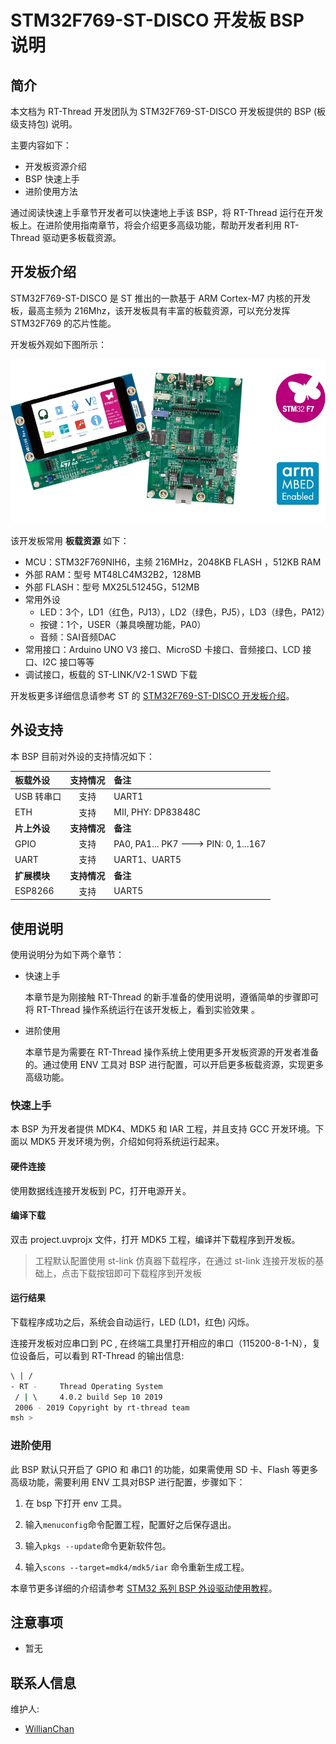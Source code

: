 # STM32F769-ST-DISCO 开发板 BSP 说明

## 简介

本文档为 RT-Thread 开发团队为 STM32F769-ST-DISCO 开发板提供的 BSP (板级支持包) 说明。

主要内容如下：

- 开发板资源介绍
- BSP 快速上手
- 进阶使用方法

通过阅读快速上手章节开发者可以快速地上手该 BSP，将 RT-Thread 运行在开发板上。在进阶使用指南章节，将会介绍更多高级功能，帮助开发者利用 RT-Thread 驱动更多板载资源。

## 开发板介绍

STM32F769-ST-DISCO 是 ST 推出的一款基于 ARM Cortex-M7 内核的开发板，最高主频为 216Mhz，该开发板具有丰富的板载资源，可以充分发挥 STM32F769 的芯片性能。

开发板外观如下图所示：

![stm32f769-st-disco](figures/board.jpg)

该开发板常用 **板载资源** 如下：

- MCU：STM32F769NIH6，主频 216MHz，2048KB FLASH ，512KB RAM
- 外部 RAM：型号 MT48LC4M32B2，128MB
- 外部 FLASH：型号 MX25L51245G，512MB
- 常用外设
  - LED：3个，LD1（红色，PJ13），LD2（绿色，PJ5），LD3（绿色，PA12）
  - 按键：1个，USER（兼具唤醒功能，PA0）
  - 音频：SAI音频DAC
- 常用接口：Arduino UNO V3 接口、MicroSD 卡接口、音频接口、LCD 接口、I2C 接口等等
- 调试接口，板载的 ST-LINK/V2-1 SWD 下载

开发板更多详细信息请参考 ST 的 [STM32F769-ST-DISCO 开发板介绍](https://www.st.com/en/evaluation-tools/32f769idiscovery.html)。

## 外设支持

本 BSP 目前对外设的支持情况如下：

| **板载外设**      | **支持情况** | **备注**                              |
| :----------------- | :----------: | :------------------------------------- |
| USB 转串口        |     支持     | UART1 |
| ETH | 支持 | MII, PHY: DP83848C |
| **片上外设**      | **支持情况** | **备注**                              |
| GPIO              |     支持     | PA0, PA1... PK7 ---> PIN: 0, 1...167 |
| UART              |     支持     | UART1、UART5                             |
| **扩展模块**      | **支持情况** | **备注**                              |
|     ESP8266      |   支持   | UART5                             |

## 使用说明

使用说明分为如下两个章节：

- 快速上手

    本章节是为刚接触 RT-Thread 的新手准备的使用说明，遵循简单的步骤即可将 RT-Thread 操作系统运行在该开发板上，看到实验效果 。

- 进阶使用

    本章节是为需要在 RT-Thread 操作系统上使用更多开发板资源的开发者准备的。通过使用 ENV 工具对 BSP 进行配置，可以开启更多板载资源，实现更多高级功能。


### 快速上手

本 BSP 为开发者提供 MDK4、MDK5 和 IAR 工程，并且支持 GCC 开发环境。下面以 MDK5 开发环境为例，介绍如何将系统运行起来。

#### 硬件连接

使用数据线连接开发板到 PC，打开电源开关。

#### 编译下载

双击 project.uvprojx 文件，打开 MDK5 工程，编译并下载程序到开发板。

> 工程默认配置使用 st-link 仿真器下载程序，在通过 st-link 连接开发板的基础上，点击下载按钮即可下载程序到开发板

#### 运行结果

下载程序成功之后，系统会自动运行，LED (LD1，红色) 闪烁。

连接开发板对应串口到 PC , 在终端工具里打开相应的串口（115200-8-1-N），复位设备后，可以看到 RT-Thread 的输出信息:

```bash
\ | /
- RT -     Thread Operating System
 / | \     4.0.2 build Sep 10 2019
 2006 - 2019 Copyright by rt-thread team
msh >
```
### 进阶使用

此 BSP 默认只开启了 GPIO 和 串口1 的功能，如果需使用 SD 卡、Flash 等更多高级功能，需要利用 ENV 工具对BSP 进行配置，步骤如下：

1. 在 bsp 下打开 env 工具。

2. 输入`menuconfig`命令配置工程，配置好之后保存退出。

3. 输入`pkgs --update`命令更新软件包。

4. 输入`scons --target=mdk4/mdk5/iar` 命令重新生成工程。

本章节更多详细的介绍请参考 [STM32 系列 BSP 外设驱动使用教程](../docs/STM32系列BSP外设驱动使用教程.md)。

## 注意事项

- 暂无

## 联系人信息

维护人:

-  [WillianChan](https://github.com/willianchanlovegithub)